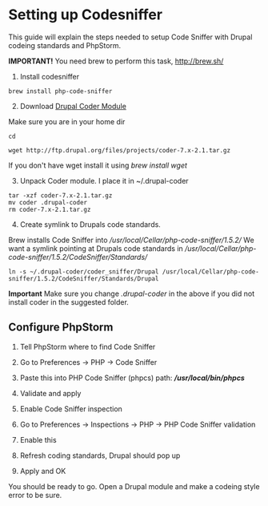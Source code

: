 # Setting up Codesniffer

This guide will explain the steps needed to setup Code Sniffer with Drupal codeing standards and PhpStorm.

**IMPORTANT!** You need brew to perform this task, http://brew.sh/

1. Install codesniffer

  ```
  brew install php-code-sniffer
  ```
2. Download [Drupal Coder Module](https://drupal.org/project/coder)

  Make sure you are in your home dir

  ```
  cd
  ```

  ```
  wget http://ftp.drupal.org/files/projects/coder-7.x-2.1.tar.gz
  ```

  If you don't have wget install it using _brew install wget_

3. Unpack Coder module. I place it in ~/.drupal-coder

  ```
  tar -xzf coder-7.x-2.1.tar.gz
  mv coder .drupal-coder
  rm coder-7.x-2.1.tar.gz
  ```

4. Create symlink to Drupals code standards.

  Brew installs Code Sniffer into _/usr/local/Cellar/php-code-sniffer/1.5.2/_
  We want a symlink pointing at Drupals code standards in _/usr/local/Cellar/php-code-sniffer/1.5.2/CodeSniffer/Standards/_

  ```
  ln -s ~/.drupal-coder/coder_sniffer/Drupal /usr/local/Cellar/php-code-sniffer/1.5.2/CodeSniffer/Standards/Drupal
  ```

  **Important** Make sure you change _.drupal-coder_ in the above if you did not install coder in the suggested folder.

## Configure PhpStorm

1. Tell PhpStorm where to find Code Sniffer

  1. Go to Preferences -> PHP -> Code Sniffer

  2. Paste this into PHP Code Sniffer (phpcs) path: **_/usr/local/bin/phpcs_**

  3. Validate and apply

2. Enable Code Sniffer inspection

  1. Go to Preferences -> Inspections -> PHP -> PHP Code Sniffer validation
  
  2. Enable this

  3. Refresh coding standards, Drupal should pop up

  4. Apply and OK


You should be ready to go. Open a Drupal module and make a codeing style error to be sure.
